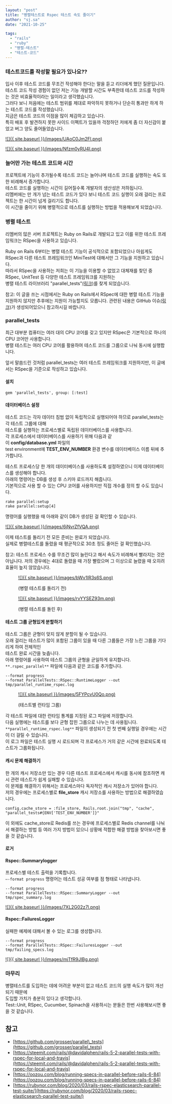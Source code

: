 ```yaml
---
layout: "post"
title: "병렬테스트로 Rspec 테스트 속도 줄이기"
author: "sj.sa"
date: "2021-10-25"

tags: 
  - "rails"
  - "ruby"
  - "병렬-테스트"
  - "테스트-코드"
---
```


### **테스트코드를 작성할 필요가 있나요??**

입사 이후 테스트 코드를 무조건 작성해야 한다는 말을 듣고 리더에게 했던 질문입니다.  
테스트 코드 작성 경험이 없던 저는 기능 개발할 시간도 부족한데 테스트 코드를 작성하는 것은 비효율적이라는 일이라고 생각했습니다.  
그러다 보니 처음에는 테스트 범위를 제대로 파악하지 못하거나 단순히 통과만 하게 하는 테스트 코드를 작성했습니다.  
지금은 테스트 코드의 이점을 많이 체감하고 있습니다.  
특히 배포 후 발견하지 못한 사이드 이펙트가 있을까 걱정하던 저에게 좀 더 자신감이 붙었고 버그 양도 줄어들었습니다.

[![]{{ site.baseurl }}/images/UAoC0Jm2Fl.png)](https://blog.dramancompany.com/wp-content/uploads/2021/10/스크린샷-2021-10-25-오전-10.54.15.png)

[![]{{ site.baseurl }}/images/Nfzm0yRU4I.png)](https://blog.dramancompany.com/wp-content/uploads/2021/10/스크린샷-2021-10-25-오전-10.54.09.png)

### **늘어만 가는 테스트 코드와 시간**

프로젝트에 기능이 추가될수록 테스트 코드는 늘어나며 테스트 코드를 실행하는 속도 또한 비례해서 증가합니다.  
테스트 코드를 실행하는 시간이 길어질수록 개발자의 생산성은 저하됩니다.  
리멤버에는 만 개가 넘는 테스트 코드가 있다 보니 테스트 코드 실행이 오래 걸리는 프로젝트는 한 시간이 넘게 걸리기도 합니다.  
이 시간을 줄이기 위해 병렬적으로 테스트를 실행하는 방법을 적용해보게 되었습니다.

### **병렬 테스트**

리멤버의 많은 서버 프로젝트는 Ruby on Rails로 개발되고 있고 이를 위한 테스트 프레임워크는 RSpec을 사용하고 있습니다.

Ruby on Rails 6부터는 병렬 테스트 기능이 공식적으로 포함되었으나 아쉽게도 RSpec과 다른 테스트 프레임워크인 MiniTest에 대해서만 그 기능을 지원하고 있습니다.  
따라서 RSpec을 사용하는 저희는 이 기능을 이용할 수 없었고 대체재를 찾던 중 RSpec, UnitTest 등 다양한 테스트 프레임워크를 지원하는  
병렬 테스트 라이브러리 "parallel\_tests"[(링크)](https://github.com/grosser/parallel_tests)를 찾게 되었습니다.

참고: 이 글을 쓰는 시점에서는 Ruby on Rails에서 RSpec에 대한 병렬 테스트 기능을 지원하지 않지만 추후에는 지원이 가능할지도 모릅니다. 관련된 내용은 GitHub 이슈[(링크)](https://github.com/rspec/rspec-rails/issues/2104)가 생성되어있으니 참고하시길 바랍니다.

### **parallel\_tests**

최근 대부분 컴퓨터는 여러 대의 CPU 코어를 갖고 있지만 RSpec은 기본적으로 하나의 CPU 코어만 사용합니다.  
병렬 테스트는 여러 CPU 코어를 활용하여 테스트 코드를 그룹으로 나눠 동시에 실행합니다.

앞서 말씀드린 것처럼 parallel\_tests는 여러 테스트 프레임워크를 지원하지만, 이 글에서는 RSpec을 기준으로 작성하고 있습니다.

#### **설치**

```
gem 'parallel_tests', group: [:test]
```

#### **데이터베이스 설정**

테스트 코드는 각자 데이터 침범 없이 독립적으로 실행되어야 하므로 parallel\_tests는 각 테스트 그룹에 대해  
테스트를 실행하는 프로세스별로 독립된 데이터베이스를 사용합니다.  
각 프로세스에서 데이터베이스를 사용하기 위해 다음과 같이 **config/database.yml** 파일의  
test environment에 **TEST\_ENV\_NUMBER** 환경 변수를 데이터베이스 이름 뒤에 추가합니다.

테스트 프로세스당 한 개의 데이터베이스를 사용하도록 설정하였으니 이제 데이터베이스를 생성해야 합니다.  
아래의 명령어는 DB를 생성 후 스키마 로드까지 해줍니다.  
기본적으로 사용 할 수 있는 CPU 코어를 사용하지만 직접 개수를 정의 할 수도 있습니다.

```
rake parallel:setup
rake parallel:setup[4] 
```

명령어를 실행했을 때 아래와 같이 DB가 생성된 걸 확인할 수 있습니다.

[![]{{ site.baseurl }}/images/6jNvrZfVQA.png)](https://blog.dramancompany.com/wp-content/uploads/2021/10/setup했을때-사진.png)

이제 테스트를 돌리기 전 모든 준비는 완료가 되었습니다.  
실제로 병렬테스트를 돌렸을 때 평균적으로 30초 정도 줄어든 걸 확인했습니다.

참고: 테스트 프로세스 수를 무조건 많이 늘린다고 해서 속도가 비례해서 빨라지는 것은 아닙니다. 저의 경우에는 4대로 돌렸을 때 가장 빨랐으며 그 이상으로 늘렸을 때 오히려 효율이 높지 않았습니다.

<figure>

[![]{{ site.baseurl }}/images/bWv1IR3s6S.png)](https://blog.dramancompany.com/wp-content/uploads/2021/10/병렐테스트-돌리기전.png)

<figcaption>

(병렬 테스트를 돌리기 전)

</figcaption>

</figure>

<figure>

[![]{{ site.baseurl }}/images/rvYYSEZ93m.png)](https://blog.dramancompany.com/wp-content/uploads/2021/10/병렬테스트-돌린후ㅜ.png)

<figcaption>

(병렬 테스트를 돌린 후)

</figcaption>

</figure>

#### **테스트 그룹 균형있게 분할하기**

테스트 그룹은 균형이 맞지 않게 분할이 될 수 있습니다.  
오래 걸리는 테스트가 많이 포함된 그룹이 있을 때 다른 그룹들은 가장 느린 그룹을 기다리게 하여 전체적인  
테스트 완료 시간을 늦춥니다.  
아래 명령어를 사용하여 테스트 그룹의 균형을 균일하게 유지합니다.  
`**.rspec_parallel**` 파일에 다음과 같은 코드를 추가합니다.

```
--format progress
--format ParallelTests::RSpec::RuntimeLogger --out tmp/parallel_runtime_rspec.log
```

<figure>

[![]{{ site.baseurl }}/images/5FYPcvU0Qo.png)](https://blog.dramancompany.com/wp-content/uploads/2021/10/테스트-런타임-그룹.png)

<figcaption>

(테스트별 런타임 그룹)

</figcaption>

</figure>

각 테스트 파일에 대한 런타임 통계를 지정된 로그 파일에 저장합니다.  
다음 실행에는 테스트를 보다 균형 잡힌 그룹으로 나누는 데 사용됩니다.  
`**parallel_runtime_rspec.log**` 파일이 생성되기 전 첫 번째 실행일 경우에는 시간이 더 걸릴 수 있습니다.  
이 로그 파일은 테스트 실행 시 로드되며 각 프로세스가 거의 같은 시간에 완료되도록 테스트가 그룹화됩니다.

#### **캐시 문제 해결하기**

한 개의 캐시 저장소만 있는 경우 다른 테스트 프로세스에서 캐시를 동시에 참조하면 캐시 관련 테스트가 쉽게 실패할 수 있습니다.  
이 문제를 해결하기 위해서는 프로세스마다 독자적인 캐시 저장소가 있어야 합니다.  
저의 경우에는 프로세스별로 **file\_store** 캐시 저장소를 사용하는 방법으로 해결하였습니다.

```
config.cache_store = :file_store, Rails.root.join("tmp", "cache", "parallel_tests#{ENV['TEST_ENV_NUMBER']}"
```

이 외에도 cache\_store로 Redis를 쓰는 경우에 프로세스별로 Redis channel를 나눠서 해결하는 방법 등 여러 가지 방법이 있으니 상황에 적합한 해결 방법을 찾아보시면 좋을 것 같습니다.

#### **로거**

#### **Rspec::Summarylogger**

프로세스별 테스트 출력을 기록합니다.  
`—-format progress` 명령어는 테스트 성공 여부를 점 형태로 나타냅니다.

```
--format progress
--format ParallelTests::RSpec::SummaryLogger --out tmp/spec_summary.log
```

[![]{{ site.baseurl }}/images/7XL2G02z7l.png)](https://blog.dramancompany.com/wp-content/uploads/2021/10/rspec-sumary-출력-로그.png)

#### **Rspec::FailuresLogger**

실패한 예제에 대해서 볼 수 있는 로그를 생성합니다.

```
--format progress
--format ParallelTests::RSpec::FailuresLogger --out tmp/failing_specs.log
```

[![]{{ site.baseurl }}/images/mjTfR9JlBg.png)](https://blog.dramancompany.com/wp-content/uploads/2021/10/실패-예제-로그.png)

### **마무리**

병렬테스트를 도입하는 데에 어려운 부분이 없고 테스트 코드의 실행 속도가 많이 개선되기 때문에  
도입할 가치가 충분히 있다고 생각합니다.  
Test::Unit, RSpec, Cucumber, Spinach을 사용하시는 분들은 한번 사용해보시면 좋을 것 같습니다.

## 참고

- [https://github.com/grosser/parallel\_tests](https://github.com/grosser/parallel_tests)
- [https://steemit.com/rails/@davidalphen/rails-5-2-parallel-tests-with-rspec-for-local-and-travis](https://steemit.com/rails/@davidalphen/rails-5-2-parallel-tests-with-rspec-for-local-and-travis)
- [https://oozou.com/blog/running-specs-in-parallel-before-rails-6-84](https://oozou.com/blog/running-specs-in-parallel-before-rails-6-84)
- [https://rubynor.com/blog/2020/03/rails-rspec-elasticsearch-parallel-test-suite/](https://rubynor.com/blog/2020/03/rails-rspec-elasticsearch-parallel-test-suite/)
